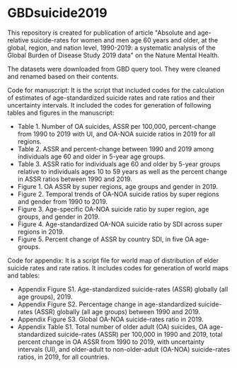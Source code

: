# GBDsuicide2019
This repository is created for publication of article "Absolute and age-relative suicide-rates for women and men age 60 years and older, at the global, region, and nation level, 1990-2019: a systematic analysis of the Global Burden of Disease Study 2019 data" on the Nature Mental Health.

The datasets were downloaded from GBD query tool. They were cleaned and renamed based on their contents.

Code for manuscript: It is the script that included codes for the calculation of estimates of age-standardized suicide rates and rate ratios and their uncertainty intervals. It included the codes for generation of following tables and figures in the manuscript:
   - Table 1. Number of OA suicides, ASSR per 100,000, percent-change from 1990 to 2019 with UI, and OA-NOA suicide ratios in 2019 for all regions.
   - Table 2. ASSR and percent-change between 1990 and 2019 among individuals age 60 and older in 5-year age groups.
   - Table 3. ASSR ratio for individuals age 60 and older by  5-year groups relative to individuals ages 10 to 59 years as well as the percent change in ASSR ratios between 1990 and 2019.
   - Figure 1. OA ASSR by super regions, age groups and gender in 2019.
   - Figure 2. Temporal trends of OA-NOA suicide ratios by super regions and gender from 1990 to 2019.   
   - Figure 3. Age-specific OA-NOA suicide ratio by super region, age groups, and gender in 2019.
   - Figure 4. Age-standardized OA-NOA suicide ratio by SDI across super regions in 2019.
   - Figure 5. Percent change of ASSR by country SDI, in five OA age-groups. 

Code for appendix: It is a script file for world map of distribution of elder suicide rates and rate ratios. It includes codes for generation of world maps and tables:
  - Appendix Figure S1. Age-standardized suicide-rates (ASSR) globally (all age groups), 2019.
  - Appendix Figure S2. Percentage change in age-standardized suicide-rates (ASSR) globally (all age groups) between 1990 and 2019.
  - Appendix Figure S3. Global OA-NOA suicide-rates ratio in 2019.
  - Appendix Table S1. Total number of older adult (OA) suicides, OA age-standardized suicide-rates (ASSR) per 100,000 in 1990 and 2019, total percent change in OA ASSR from 1990 to 2019, with uncertainty intervals (UI), and older-adult to non-older-adult (OA-NOA) suicide-rates ratios, in 2019, for all countries.

   